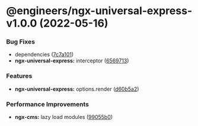 # @engineers/ngx-universal-express-v1.0.0 (2022-05-16)

### Bug Fixes

- dependencies ([7c7a101](https://github.com/eng-dibo/dibo/commit/7c7a101a58148a6607bac949b4aa8b93587e9b52))
- **ngx-universal-express:** interceptor ([6569713](https://github.com/eng-dibo/dibo/commit/6569713ddcaa9a619bab1c5b4e7c57fd15a38ad7))

### Features

- **ngx-universal-express:** options.render ([d60b5a2](https://github.com/eng-dibo/dibo/commit/d60b5a2a8a37bc32e90ad27040c3878d81fe75b0))

### Performance Improvements

- **ngx-cms:** lazy load modules ([99055b0](https://github.com/eng-dibo/dibo/commit/99055b0abf3486d7f2161c4559779a93563d293c))
